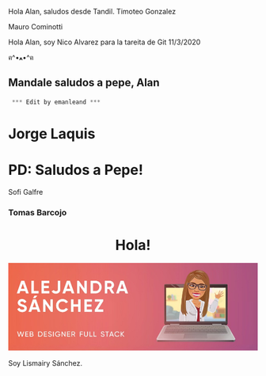 Hola Alan, saludos desde Tandil. Timoteo Gonzalez

Mauro Cominotti

Hola Alan, soy Nico Alvarez para la tareita de Git 11/3/2020 

ฅ^•ﻌ•^ฅ

## Mandale saludos a pepe, Alan

```JAVA
 *** Edit by emanleand ***  
```

# Jorge Laquis
# PD: Saludos a Pepe!

Sofi Galfre

### Tomas Barcojo

<h1 align = "center" >Hola!</h1>
  <img src ="/AlejandraSanchez.jpeg" alt="Alejandra" width ="100% "height =" 30% "/>
    
<p> Soy Lismairy Sánchez. </p>

